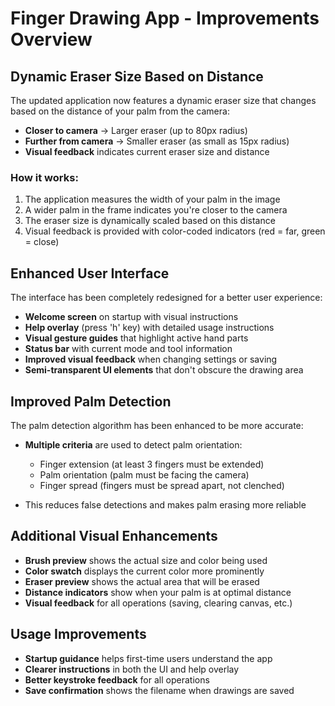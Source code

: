 # Finger Drawing App - Improvements Overview

## Dynamic Eraser Size Based on Distance

The updated application now features a dynamic eraser size that changes based on the distance of your palm from the camera:

- **Closer to camera** → Larger eraser (up to 80px radius)
- **Further from camera** → Smaller eraser (as small as 15px radius)
- **Visual feedback** indicates current eraser size and distance

### How it works:

1. The application measures the width of your palm in the image
2. A wider palm in the frame indicates you're closer to the camera
3. The eraser size is dynamically scaled based on this distance
4. Visual feedback is provided with color-coded indicators (red = far, green = close)

## Enhanced User Interface

The interface has been completely redesigned for a better user experience:

- **Welcome screen** on startup with visual instructions
- **Help overlay** (press 'h' key) with detailed usage instructions
- **Visual gesture guides** that highlight active hand parts
- **Status bar** with current mode and tool information
- **Improved visual feedback** when changing settings or saving
- **Semi-transparent UI elements** that don't obscure the drawing area

## Improved Palm Detection

The palm detection algorithm has been enhanced to be more accurate:

- **Multiple criteria** are used to detect palm orientation:
  - Finger extension (at least 3 fingers must be extended)
  - Palm orientation (palm must be facing the camera)
  - Finger spread (fingers must be spread apart, not clenched)
  
- This reduces false detections and makes palm erasing more reliable

## Additional Visual Enhancements

- **Brush preview** shows the actual size and color being used
- **Color swatch** displays the current color more prominently
- **Eraser preview** shows the actual area that will be erased
- **Distance indicators** show when your palm is at optimal distance
- **Visual feedback** for all operations (saving, clearing canvas, etc.)

## Usage Improvements

- **Startup guidance** helps first-time users understand the app
- **Clearer instructions** in both the UI and help overlay
- **Better keystroke feedback** for all operations
- **Save confirmation** shows the filename when drawings are saved
